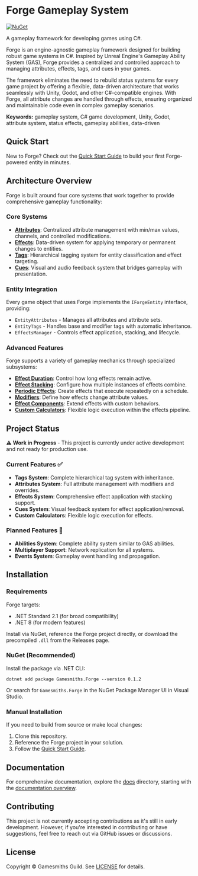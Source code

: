 # Forge Gameplay System

[![NuGet](https://img.shields.io/nuget/v/Gamesmiths.Forge.svg)](https://www.nuget.org/packages/Gamesmiths.Forge)

A gameplay framework for developing games using C#.

Forge is an engine-agnostic gameplay framework designed for building robust game systems in C#. Inspired by Unreal Engine's Gameplay Ability System (GAS), Forge provides a centralized and controlled approach to managing attributes, effects, tags, and cues in your games.

The framework eliminates the need to rebuild status systems for every game project by offering a flexible, data-driven architecture that works seamlessly with Unity, Godot, and other C#-compatible engines. With Forge, all attribute changes are handled through effects, ensuring organized and maintainable code even in complex gameplay scenarios.

**Keywords:** gameplay system, C# game development, Unity, Godot, attribute system, status effects, gameplay abilities, data-driven

## Quick Start

New to Forge? Check out the [Quick Start Guide](docs/quick-start.md) to build your first Forge-powered entity in minutes.

## Architecture Overview

Forge is built around four core systems that work together to provide comprehensive gameplay functionality:

### Core Systems

- **[Attributes](docs/attributes.md)**: Centralized attribute management with min/max values, channels, and controlled modifications.
- **[Effects](docs/effects/README.md)**: Data-driven system for applying temporary or permanent changes to entities.
- **[Tags](docs/tags.md)**: Hierarchical tagging system for entity classification and effect targeting.
- **[Cues](docs/cues.md)**: Visual and audio feedback system that bridges gameplay with presentation.

### Entity Integration

Every game object that uses Forge implements the `IForgeEntity` interface, providing:

- `EntityAttributes` - Manages all attributes and attribute sets.
- `EntityTags` - Handles base and modifier tags with automatic inheritance.
- `EffectsManager` - Controls effect application, stacking, and lifecycle.

### Advanced Features

Forge supports a variety of gameplay mechanics through specialized subsystems:

- **[Effect Duration](docs/effects/duration.md)**: Control how long effects remain active.
- **[Effect Stacking](docs/effects/stacking.md)**: Configure how multiple instances of effects combine.
- **[Periodic Effects](docs/effects/periodic.md)**: Create effects that execute repeatedly on a schedule.
- **[Modifiers](docs/effects/modifiers.md)**: Define how effects change attribute values.
- **[Effect Components](docs/effects/components.md)**: Extend effects with custom behaviors.
- **[Custom Calculators](docs/effects/calculators.md)**: Flexible logic execution within the effects pipeline.

## Project Status

⚠️ **Work in Progress** - This project is currently under active development and not ready for production use.

### Current Features ✅

- **Tags System**: Complete hierarchical tag system with inheritance.
- **Attributes System**: Full attribute management with modifiers and overrides.
- **Effects System**: Comprehensive effect application with stacking support.
- **Cues System**: Visual feedback system for effect application/removal.
- **Custom Calculators**: Flexible logic execution for effects.

### Planned Features 🚧

- **Abilities System**: Complete ability system similar to GAS abilities.
- **Multiplayer Support**: Network replication for all systems.
- **Events System**: Gameplay event handling and propagation.

## Installation

### Requirements

Forge targets:

- .NET Standard 2.1 (for broad compatibility)
- .NET 8 (for modern features)

Install via NuGet, reference the Forge project directly, or download the precompiled `.dll` from the Releases page.

### NuGet (Recommended)

Install the package via .NET CLI:

```shell
dotnet add package Gamesmiths.Forge --version 0.1.2
```

Or search for `Gamesmiths.Forge` in the NuGet Package Manager UI in Visual Studio.

### Manual Installation

If you need to build from source or make local changes:

1. Clone this repository.
2. Reference the Forge project in your solution.
3. Follow the [Quick Start Guide](docs/quick-start.md).

## Documentation

For comprehensive documentation, explore the [docs](docs) directory, starting with the [documentation overview](docs/README.md).

## Contributing

This project is not currently accepting contributions as it's still in early development. However, if you're interested in contributing or have suggestions, feel free to reach out via GitHub issues or discussions.

## License

Copyright © Gamesmiths Guild. See [LICENSE](LICENSE) for details.

